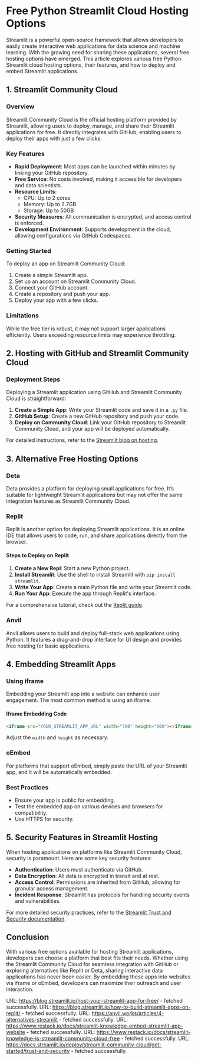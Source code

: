 # Free Python Streamlit Cloud Hosting Options

Streamlit is a powerful open-source framework that allows developers to easily create interactive web applications for data science and machine learning. With the growing need for sharing these applications, several free hosting options have emerged. This article explores various free Python Streamlit cloud hosting options, their features, and how to deploy and embed Streamlit applications.

## 1. Streamlit Community Cloud

### Overview
Streamlit Community Cloud is the official hosting platform provided by Streamlit, allowing users to deploy, manage, and share their Streamlit applications for free. It directly integrates with GitHub, enabling users to deploy their apps with just a few clicks.

### Key Features
- **Rapid Deployment**: Most apps can be launched within minutes by linking your GitHub repository.
- **Free Service**: No costs involved, making it accessible for developers and data scientists.
- **Resource Limits**: 
  - CPU: Up to 2 cores
  - Memory: Up to 2.7GB
  - Storage: Up to 50GB
- **Security Measures**: All communication is encrypted, and access control is enforced.
- **Development Environment**: Supports development in the cloud, allowing configurations via GitHub Codespaces.

### Getting Started
To deploy an app on Streamlit Community Cloud:
1. Create a simple Streamlit app.
2. Set up an account on Streamlit Community Cloud.
3. Connect your GitHub account.
4. Create a repository and push your app.
5. Deploy your app with a few clicks.

### Limitations
While the free tier is robust, it may not support larger applications efficiently. Users exceeding resource limits may experience throttling.

## 2. Hosting with GitHub and Streamlit Community Cloud

### Deployment Steps
Deploying a Streamlit application using GitHub and Streamlit Community Cloud is straightforward:
1. **Create a Simple App**: Write your Streamlit code and save it in a `.py` file.
2. **GitHub Setup**: Create a new GitHub repository and push your code.
3. **Deploy on Community Cloud**: Link your GitHub repository to Streamlit Community Cloud, and your app will be deployed automatically.

For detailed instructions, refer to the [Streamlit blog on hosting](https://blog.streamlit.io/host-your-streamlit-app-for-free/).

## 3. Alternative Free Hosting Options

### Deta
Deta provides a platform for deploying small applications for free. It’s suitable for lightweight Streamlit applications but may not offer the same integration features as Streamlit Community Cloud.

### Replit
Replit is another option for deploying Streamlit applications. It is an online IDE that allows users to code, run, and share applications directly from the browser.

#### Steps to Deploy on Replit
1. **Create a New Repl**: Start a new Python project.
2. **Install Streamlit**: Use the shell to install Streamlit with `pip install streamlit`.
3. **Write Your App**: Create a main Python file and write your Streamlit code.
4. **Run Your App**: Execute the app through Replit's interface.

For a comprehensive tutorial, check out the [Replit guide](https://blog.streamlit.io/how-to-build-streamlit-apps-on-replit/).

### Anvil
Anvil allows users to build and deploy full-stack web applications using Python. It features a drag-and-drop interface for UI design and provides free hosting for basic applications.

## 4. Embedding Streamlit Apps

### Using iframe
Embedding your Streamlit app into a website can enhance user engagement. The most common method is using an iframe.

#### Iframe Embedding Code
```html
<iframe src="YOUR_STREAMLIT_APP_URL" width="700" height="600"></iframe>
```
Adjust the `width` and `height` as necessary.

### oEmbed
For platforms that support oEmbed, simply paste the URL of your Streamlit app, and it will be automatically embedded.

### Best Practices
- Ensure your app is public for embedding.
- Test the embedded app on various devices and browsers for compatibility.
- Use HTTPS for security.

## 5. Security Features in Streamlit Hosting

When hosting applications on platforms like Streamlit Community Cloud, security is paramount. Here are some key security features:
- **Authentication**: Users must authenticate via GitHub.
- **Data Encryption**: All data is encrypted in transit and at rest.
- **Access Control**: Permissions are inherited from GitHub, allowing for granular access management.
- **Incident Response**: Streamlit has protocols for handling security events and vulnerabilities.

For more detailed security practices, refer to the [Streamlit Trust and Security documentation](https://docs.streamlit.io/deploy/streamlit-community-cloud/get-started/trust-and-security).

## Conclusion

With various free options available for hosting Streamlit applications, developers can choose a platform that best fits their needs. Whether using the Streamlit Community Cloud for seamless integration with GitHub or exploring alternatives like Replit or Deta, sharing interactive data applications has never been easier. By embedding these apps into websites via iframe or oEmbed, developers can maximize their outreach and user interaction.

URL: https://blog.streamlit.io/host-your-streamlit-app-for-free/ - fetched successfully.
URL: https://blog.streamlit.io/how-to-build-streamlit-apps-on-replit/ - fetched successfully.
URL: https://anvil.works/articles/4-alternatives-streamlit - fetched successfully.
URL: https://www.restack.io/docs/streamlit-knowledge-embed-streamlit-app-website - fetched successfully.
URL: https://www.restack.io/docs/streamlit-knowledge-is-streamlit-community-cloud-free - fetched successfully.
URL: https://docs.streamlit.io/deploy/streamlit-community-cloud/get-started/trust-and-security - fetched successfully.